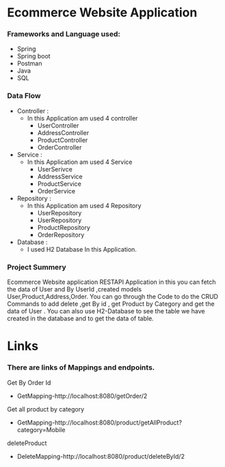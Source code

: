 # Ecommerce Website Application
### Frameworks and Language used:
* Spring
* Spring boot
* Postman
* Java
* SQL

### Data Flow
* Controller :
  * In this Application am used 4 controller
      * UserController
      * AddressController
      * ProductController
      * OrderController
* Service :
  * In this Application am used 4 Service
    * UserSerivce
    * AddressService
    * ProductService
    * OrderService
* Repository :
  * In this Application am used 4 Repository
    * UserRepository
    * UserRepository
    * ProductRepository
    * OrderRepository
* Database :
  * I used H2 Database In this Application.
 ### Project Summery
 Ecommerce Website application RESTAPI Application in this you can fetch the data of User and By UserId ,created models User,Product,Address,Order. 
 You can go through the Code to do the CRUD Commands to add delete ,get By id , get Product by Category and get the data of User . 
 You can also use H2-Database to see the table we have created in the database and to get the data of table.
 # Links
 ### There are links of Mappings and endpoints.
 Get By Order Id
* GetMapping-http://localhost:8080/getOrder/2
 
Get all product by category
* GetMapping-http://localhost:8080/product/getAllProduct?category=Mobile
 
 deleteProduct
* DeleteMapping-http://localhost:8080/product/deleteById/2
 
